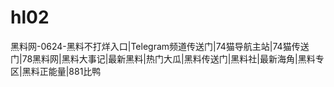 # hl02
黑料网-0624-黑料不打烊入口|Telegram频道传送门|74猫导航主站|74猫传送门|78黑料网|黑料大事记|最新黑料|热门大瓜|黑料传送门|黑料社|最新海角|黑料专区|黑料正能量|881比鸭
